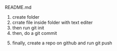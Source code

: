 README.md

1. create folder
2. crrate file inside folder with text editer
3. then run
	git init
4. then, do a 
	git commit
5) finally, create a repo on github and run
	git push